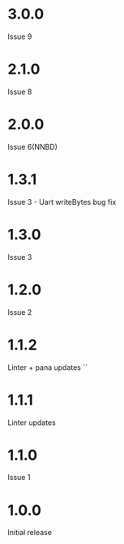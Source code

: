 # 3.0.0
Issue 9

# 2.1.0
Issue 8

# 2.0.0
Issue 6(NNBD)

# 1.3.1
Issue 3 - Uart writeBytes bug fix

# 1.3.0
Issue 3

# 1.2.0
Issue 2

# 1.1.2
Linter + pana updates
``
# 1.1.1
Linter updates

# 1.1.0
Issue 1

# 1.0.0
Initial release